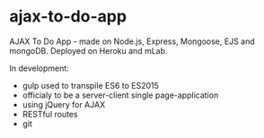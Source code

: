 # ajax-to-do-app
AJAX To Do App - made on Node.js, Express, Mongoose, EJS and mongoDB. Deployed on Heroku and mLab.

In development:
- gulp used to transpile ES6 to ES2015
- officialy to be a server-client single page-application
- using jQuery for AJAX
- RESTful routes
- git
